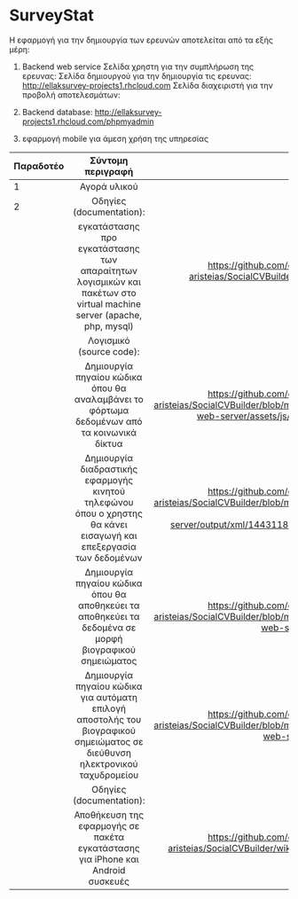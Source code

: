 # SurveyStat

Η εφαρμογή για την δημιουργία των ερευνών αποτελείται από τα εξής μέρη:

1) Backend web service 
Σελίδα χρηστη για την συμπλήρωση της ερευνας: 
Σελίδα δημιουργού για την δημιουργία τις ερευνας: http://ellaksurvey-projects1.rhcloud.com
Σελίδα διαχειριστή για την προβολή αποτελεσμάτων: 

2) Backend database: http://ellaksurvey-projects1.rhcloud.com/phpmyadmin

3) εφαρμογή mobile για άμεση χρήση της υπηρεσίας



| Παραδοτέο | Σύντομη περιγραφή | URL |
| ------------- |:-------------:| -----:|
| 1 | Αγορά υλικού |  |
| 2 | Οδηγίες (documentation): |  | 
| | εγκατάστασης προ εγκατάστασης των απαραίτητων λογισμικών και πακέτων στο virtual machine server (apache, php, mysql) | https://github.com/ellak-monades-aristeias/SocialCVBuilder/wiki/Οδηγίες-εγκατάστασης |
| | Λογισμικό (source code):  |  | 
| | Δημιουργία πηγαίου κώδικα όπου θα αναλαμβάνει το φόρτωμα δεδομένων από τα κοινωνικά δίκτυα | https://github.com/ellak-monades-aristeias/SocialCVBuilder/blob/master/backend-web-server/assets/js/app/cvbuilder.js | 
| | Δημιουργία διαδραστικής εφαρμογής κινητού τηλεφώνου όπου ο χρηστης θα κάνει εισαγωγή και επεξεργασία των δεδομένων | https://github.com/ellak-monades-aristeias/SocialCVBuilder/blob/master/backend-web-server/output/xml/1443118927Brachos.xml | 
| | Δημιουργία πηγαίου κώδικα όπου θα αποθηκεύει τα αποθηκεύει τα δεδομένα σε μορφή βιογραφικού σημειώματος | https://github.com/ellak-monades-aristeias/SocialCVBuilder/blob/master/backend-web-server/cvxml.php | 
| | Δημιουργία πηγαίου κώδικα για αυτόματη επιλογή αποστολής του βιογραφικού σημειώματος σε διεύθυνση ηλεκτρονικού  ταχυδρομείου | https://github.com/ellak-monades-aristeias/SocialCVBuilder/blob/master/backend-web-server/index.php | 
| | Οδηγίες (documentation): |  | 
| | Αποθήκευση της εφαρμογής σε πακέτα εγκατάστασης για iPhone και Android συσκευές | https://github.com/ellak-monades-aristeias/SocialCVBuilder/wiki/Building-The-App | 
